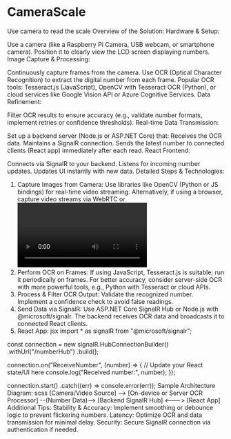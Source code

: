 # CameraScale
Use camera to read the scale
Overview of the Solution:
Hardware & Setup:

Use a camera (like a Raspberry Pi Camera, USB webcam, or smartphone camera).
Position it to clearly view the LCD screen displaying numbers.
Image Capture & Processing:

Continuously capture frames from the camera.
Use OCR (Optical Character Recognition) to extract the digital number from each frame.
Popular OCR tools: Tesseract.js (JavaScript), OpenCV with Tesseract OCR (Python), or cloud services like Google Vision API or Azure Cognitive Services.
Data Refinement:

Filter OCR results to ensure accuracy (e.g., validate number formats, implement retries or confidence thresholds).
Real-time Data Transmission:

Set up a backend server (Node.js or ASP.NET Core) that:
Receives the OCR data.
Maintains a SignalR connection.
Sends the latest number to connected clients (React app) immediately after each read.
React Frontend:

Connects via SignalR to your backend.
Listens for incoming number updates.
Updates UI instantly with new data.
Detailed Steps & Technologies:
1. Capture Images from Camera:
Use libraries like OpenCV (Python or JS bindings) for real-time video streaming.
Alternatively, if using a browser, capture video streams via WebRTC or <video> elements.
2. Perform OCR on Frames:
If using JavaScript, Tesseract.js is suitable; run it periodically on frames.
For better accuracy, consider server-side OCR with more powerful tools, e.g., Python with Tesseract or cloud APIs.
3. Process & Filter OCR Output:
Validate the recognized number.
Implement a confidence check to avoid false readings.
4. Send Data via SignalR:
Use ASP.NET Core SignalR Hub or Node.js with @microsoft/signalr.
The backend receives OCR data and broadcasts it to connected React clients.
5. React App:
jsx
import * as signalR from "@microsoft/signalr";

const connection = new signalR.HubConnectionBuilder()
  .withUrl("/numberHub")
  .build();

connection.on("ReceiveNumber", (number) => {
  // Update your React state/UI here
  console.log("Received number:", number);
});

connection.start()
  .catch((err) => console.error(err));
Sample Architecture Diagram:
scss
[Camera/Video Source] --> [On-device or Server OCR Processor] --(Number Data)--> [Backend SignalR Hub] <---> [React App]
Additional Tips:
Stability & Accuracy: Implement smoothing or debounce logic to prevent flickering numbers.
Latency: Optimize OCR and data transmission for minimal delay.
Security: Secure SignalR connection via authentication if needed.
